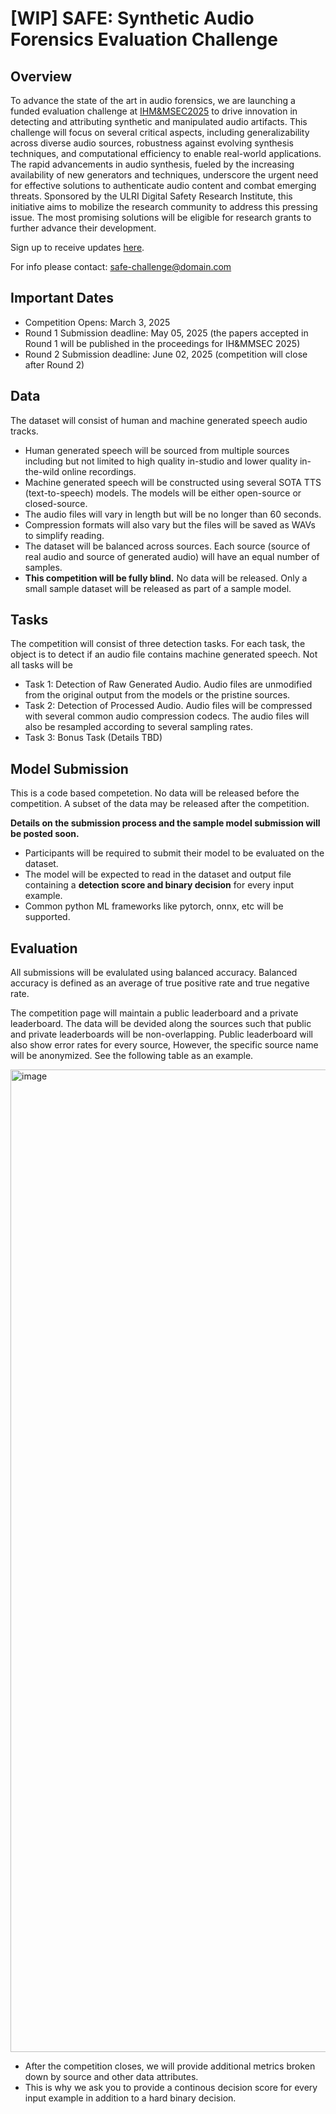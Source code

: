 # [WIP] SAFE: Synthetic Audio Forensics Evaluation Challenge 

## Overview

To advance the state of the art in audio forensics, we are launching a funded evaluation challenge at [IHM&MSEC2025](https://www.ihmmsec.org/cms/home/index.html) to drive innovation in detecting and attributing synthetic and manipulated audio artifacts. This challenge will focus on several critical aspects, including generalizability across diverse audio sources, robustness against evolving synthesis techniques, and computational efficiency to enable real-world applications. The rapid advancements in audio synthesis, fueled by the increasing availability of new generators and techniques, underscore the urgent need for effective solutions to authenticate audio content and combat emerging threats. Sponsored by the ULRI Digital Safety Research Institute, this initiative aims to mobilize the research community to address this pressing issue. The most promising solutions will be eligible for research grants to further advance their development. 

Sign up to receive updates [here]().

For info please contact: safe-challenge@domain.com

## Important Dates

- Competition Opens: March 3, 2025
- Round 1 Submission deadline: May 05, 2025 (the papers accepted in Round 1 will be published in the proceedings for IH&MMSEC 2025)
- Round 2 Submission deadline: June 02, 2025 (competition will close after Round 2)

## Data

The dataset will consist of human and machine generated speech audio tracks. 

- Human generated speech will be sourced from multiple sources including but not limited to high quality in-studio and lower quality in-the-wild online recordings.
- Machine generated speech will be constructed using several SOTA TTS (text-to-speech) models. The models will be either open-source or closed-source.
- The audio files will vary in length but will be no longer than 60 seconds.
- Compression formats will also vary but the files will be saved as WAVs to simplify reading.
- The dataset will be balanced across sources. Each source (source of real audio and source of generated audio) will have an equal number of samples. 
- **This competition will be fully blind.** No data will be released. Only a small sample dataset will be released as part of a sample model.
  
## Tasks  

The competition will consist of three detection tasks. For each task, the object is to detect if an audio file contains machine generated speech. Not all tasks will be

- Task 1: Detection of Raw Generated Audio. Audio files are unmodified from the original output from the models or the pristine sources.
- Task 2: Detection of Processed Audio. Audio files will be compressed with several common audio compression codecs. The audio files will also be resampled according to several sampling rates.
- Task 3: Bonus Task (Details TBD)

## Model Submission

This is a code based competetion. No data will be released before the competition. A subset of the data may be released after the competition. 

**Details on the submission process and the sample model submission will be posted soon.**

- Participants will be required to submit their model to be evaluated on the dataset.
- The model will be expected to read in the dataset and output file containing a **detection score and binary decision** for every input example.
- Common python ML frameworks like pytorch, onnx, etc will be supported.

## Evaluation

All submissions will be evalulated using balanced accuracy. Balanced accuracy is defined as an average of true positive rate and true negative rate. 

The competition page will maintain a public leaderboard and a private leaderboard. The data will be devided along the sources such that public and private leaderboards will be non-overlapping. Public leaderboard will also show error rates for every source, However, the specific source name will be anonymized. See the following table as an example.

<img width="1572" alt="image" src="https://github.com/user-attachments/assets/ec4339ef-589b-4f76-ae2f-a03a6ed6d7d3" />

- After the competition closes, we will provide additional metrics broken down by source and other data attributes.
- This is why we ask you to provide a continous decision score for every input example in addition to a hard binary decision.

